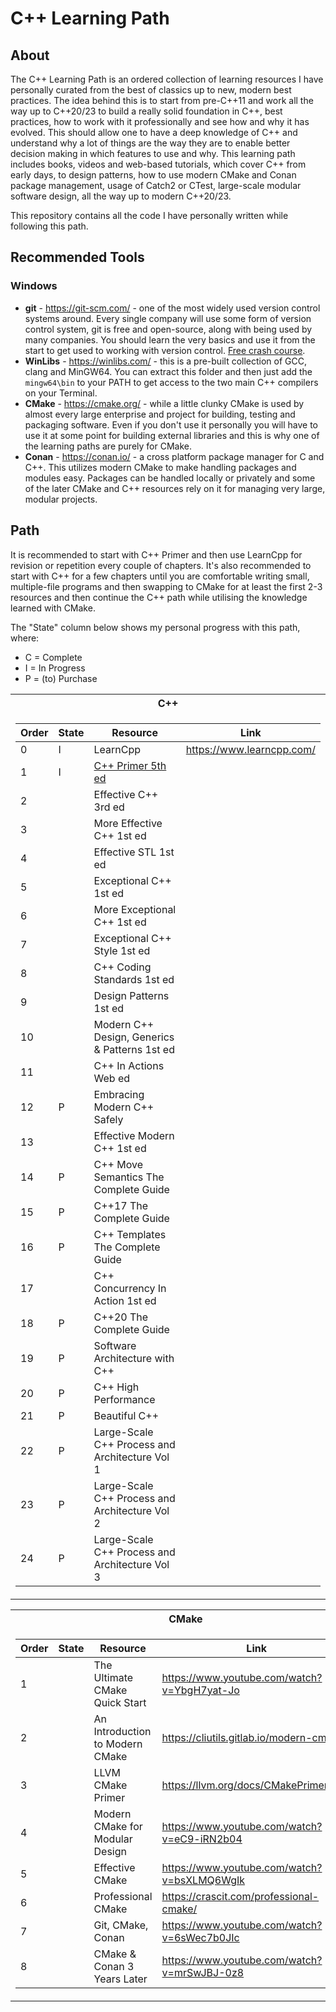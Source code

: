 # C++ Learning Path

## About
The C++ Learning Path is an ordered collection of learning resources I have personally curated from the best of classics up to new, modern best practices. The idea behind this is to start from pre-C++11 and work all the way up to C++20/23 to build a really solid foundation in C++, best practices, how to work with it professionally and see how and why it has evolved. This should allow one to have a deep knowledge of C++ and understand why a lot of things are the way they are to enable better decision making in which features to use and why. This learning path includes books, videos and web-based tutorials, which cover C++ from early days, to design patterns, how to use modern CMake and Conan package management, usage of Catch2 or CTest, large-scale modular software design, all the way up to modern C++20/23.

This repository contains all the code I have personally written while following this path.

## Recommended Tools
### Windows
- **git** - https://git-scm.com/ - one of the most widely used version control systems around. Every single company will use some form of version control system, git is free and open-source, along with being used by many companies. You should learn the very basics and use it from the start to get used to working with version control. [Free crash course](https://www.udemy.com/course/git-and-github-crash-course-creating-a-repository-from-scratch/).
- **WinLibs** - https://winlibs.com/ - this is a pre-built collection of GCC, clang and MinGW64. You can extract this folder and then just add the `mingw64\bin` to your PATH to get access to the two main C++ compilers on your Terminal.
- **CMake** - https://cmake.org/ - while a little clunky CMake is used by almost every large enterprise and project for building, testing and packaging software. Even if you don't use it personally you will have to use it at some point for building external libraries and this is why one of the learning paths are purely for CMake.
- **Conan** - https://conan.io/ - a cross platform package manager for C and C++. This utilizes modern CMake to make handling packages and modules easy. Packages can be handled locally or privately and some of the later CMake and C++ resources rely on it for managing very large, modular projects.

## Path
It is recommended to start with C++ Primer and then use LearnCpp for revision or repetition every couple of chapters. It's also recommended to start with C++ for a few chapters until you are comfortable writing small, multiple-file programs and then swapping to CMake for at least the first 2-3 resources and then continue the C++ path while utilising the knowledge learned with CMake.

The "State" column below shows my personal progress with this path, where:
- C = Complete
- I = In Progress
- P = (to) Purchase

<table>
<tr><th>C++</th></tr>
<tr><td valign="top">

|Order|State|Resource|Link|
|---|---|---|---|
|  0 |I| LearnCpp | https://www.learncpp.com/
|  1 |I| [C++ Primer 5th ed](cpp/01_cpp_primer)
|  2 | | Effective C++ 3rd ed
|  3 | | More Effective C++ 1st ed
|  4 | | Effective STL 1st ed
|  5 | | Exceptional C++ 1st ed
|  6 | | More Exceptional C++ 1st ed
|  7 | | Exceptional C++ Style 1st ed
|  8 | | C++ Coding Standards 1st ed
|  9 | | Design Patterns 1st ed
| 10 | | Modern C++ Design, Generics & Patterns 1st ed
| 11 | | C++ In Actions Web ed
| 12 |P| Embracing Modern C++ Safely 
| 13 | | Effective Modern C++ 1st ed 
| 14 |P| C++ Move Semantics The Complete Guide
| 15 |P| C++17 The Complete Guide
| 16 |P| C++ Templates The Complete Guide
| 17 | | C++ Concurrency In Action 1st ed
| 18 |P| C++20 The Complete Guide
| 19 |P| Software Architecture with C++
| 20 |P| C++ High Performance
| 21 |P| Beautiful C++
| 22 |P| Large-Scale C++ Process and Architecture Vol 1
| 23 |P| Large-Scale C++ Process and Architecture Vol 2
| 24 |P| Large-Scale C++ Process and Architecture Vol 3

</td></tr>
</table>

<table>
<tr><th>CMake</th></tr>
<tr><td valign="top">

|Order|State|Resource|Link|
|---|---|---|---|
| 1 | | The Ultimate CMake Quick Start   | https://www.youtube.com/watch?v=YbgH7yat-Jo
| 2 | | An Introduction to Modern CMake  | https://cliutils.gitlab.io/modern-cmake/
| 3 | | LLVM CMake Primer                | https://llvm.org/docs/CMakePrimer.html
| 4 | | Modern CMake for Modular Design  | https://www.youtube.com/watch?v=eC9-iRN2b04
| 5 | | Effective CMake                  | https://www.youtube.com/watch?v=bsXLMQ6WgIk
| 6 | | Professional CMake               | https://crascit.com/professional-cmake/
| 7 | | Git, CMake, Conan                | https://www.youtube.com/watch?v=6sWec7b0JIc
| 8 | | CMake & Conan 3 Years Later      | https://www.youtube.com/watch?v=mrSwJBJ-0z8

<td></tr>
</table>
